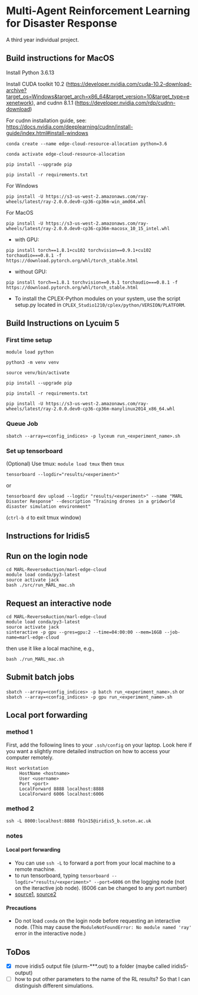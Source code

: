 # Multi-Agent Reinforcement Learning for Disaster Response
A third year individual project.

## Build instructions for MacOS

Install Python 3.6.13

Install CUDA toolkit 10.2 (https://developer.nvidia.com/cuda-10.2-download-archive?target_os=Windows&target_arch=x86_64&target_version=10&target_type=exenetwork), and cudnn 8.1.1 (https://developer.nvidia.com/rdp/cudnn-download)

For cudnn installation guide, see: https://docs.nvidia.com/deeplearning/cudnn/install-guide/index.html#install-windows

`conda create --name edge-cloud-resource-allocation python=3.6`

`conda activate edge-cloud-resource-allocation`

`pip install --upgrade pip`

`pip install -r requirements.txt`

For Windows

`pip install -U https://s3-us-west-2.amazonaws.com/ray-wheels/latest/ray-2.0.0.dev0-cp36-cp36m-win_amd64.whl`

For MacOS

`pip install -U https://s3-us-west-2.amazonaws.com/ray-wheels/latest/ray-2.0.0.dev0-cp36-cp36m-macosx_10_15_intel.whl`

- with GPU:

`pip install torch==1.8.1+cu102 torchvision==0.9.1+cu102 torchaudio===0.8.1 -f https://download.pytorch.org/whl/torch_stable.html`

- without GPU:

`pip install torch==1.8.1 torchvision==0.9.1 torchaudio===0.8.1 -f 
https://download.pytorch.org/whl/torch_stable.html`

- To install the CPLEX-Python modules on your system, use the script setup.py located in `CPLEX_Studio1210/cplex/python/VERSION/PLATFORM`.


## Build Instructions on Lycuim 5

### First time setup

`module load python`

`python3 -m venv venv`

`source venv/bin/activate`

`pip install --upgrade pip`

`pip install -r requirements.txt`

`pip install -U https://s3-us-west-2.amazonaws.com/ray-wheels/latest/ray-2.0.0.dev0-cp36-cp36m-manylinux2014_x86_64.whl`

### Queue Job

`sbatch --array=<config_indices> -p lyceum run_<experiment_name>.sh`

### Set up tensorboard

(Optional) Use tmux: `module load tmux` then `tmux`

`tensorboard --logdir="results/<experiment>"`

or

`tensorboard dev upload --logdir "results/<experiment>" --name "MARL Disaster Response" --description "Training drones in a gridworld disaster simulation environment"`

(`ctrl-b d` to exit tmux window)

## Instructions for Iridis5

## Run on the login node
```shell
cd MARL-ReverseAuction/marl-edge-cloud
module load conda/py3-latest
source activate jack
bash ./src/run_MARL_mac.sh
```

## Request an interactive node
```shell
cd MARL-ReverseAuction/marl-edge-cloud
module load conda/py3-latest
source activate jack
sinteractive -p gpu --gres=gpu:2 --time=04:00:00 --mem=16GB --job-name=marl-edge-cloud
```

then use it like a local machine, e.g.,
```shell
bash ./run_MARL_mac.sh
```

## Submit batch jobs

```sbatch --array=<config_indices> -p batch run_<experiment_name>.sh```
or
```sbatch --array=<config_indices> -p gpu run_<experiment_name>.sh```


## Local port forwarding

### method 1

First, add the following lines to your `.ssh/config` on your laptop. Look here if you want a slightly more detailed instruction on how to access your computer remotely.
```shell
Host workstation
     HostName <hostname>
     User <username>
     Port <port>
     LocalForward 8888 localhost:8888
     LocalForward 6006 localhost:6006
```

### method 2

```shell
ssh -L 8000:localhost:8888 fb1n15@iridis5_b.soton.ac.uk
```

### notes
#### Local port forwarding

- You can use `ssh -L` to forward a port from your local machine to a remote machine.
- to run tensorboard, typing `tensorboard --logdir="results/<experiment>" --port=6006` on the logging node (not on the iteractive job node). (6006 can be changed to any port number) 
- [source1](https://towardsdatascience.com/jupyter-and-tensorboard-in-tmux-5e5d202a4fb6), [source2](https://www.digitalocean.com/community/tutorials/how-to-install-run-connect-to-jupyter-notebook-on-remote-server)

#### Precautions

- Do not load `conda` on the login node before requesting an interactive node. (This may cause the `ModuleNotFoundError: No module named 'ray'` error in the interactive node.)


## ToDos

- [x] move iridis5 output file (slurm-***.out) to a folder (maybe called iridis5-output)
- [ ] how to put other parameters to the name of the RL results? So that I can distinguish different simulations.